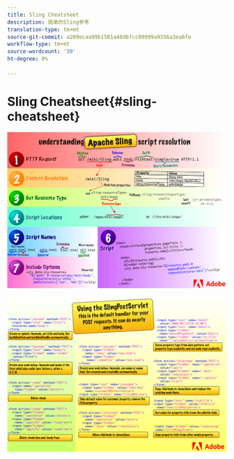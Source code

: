 ```yaml
---
title: Sling Cheatsheet
description: 简单的Sling参考
translation-type: tm+mt
source-git-commit: a209ecaa99b1501a48d6fcc09999a9356a3ea6fe
workflow-type: tm+mt
source-wordcount: '30'
ht-degree: 0%

---
```



# Sling Cheatsheet{#sling-cheatsheet}

![了解Apache Sling脚本分辨率。](assets/sling-cheatsheet-01.png)

![使用SlingPostServlet —— 这是POST请求的默认处理函数； 它几乎可以做任何事。](assets/sling-cheatsheet-02.png)
